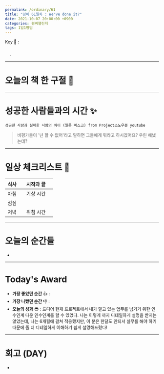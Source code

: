 ```yaml
---
permalink: /ordinary/61
title: "평비 61일차 : We've done it?"
date: 2021-10-07 20:00:00 +0900
categories: 평비챌린지
tags: 1일1평범
---  
```

Key 🔑 : 
```

  - 
```

---
# 오늘의 책 한 구절 📕


---
# 성공한 사람들과의 시간 ✨
`성공한 사람과 실패한 사람의 차이 (일론 머스크) from Project스노우볼 youtube`  
> 비평가들이 '넌 할 수 없어'라고 말하면 그들에게 뭐라고 하시겠어요?
> 우린 해냈는데?


---
# 일상 체크리스트 📃

| 식사 |  | 시작과 끝 |  |
|:----:|:----:|:----:|:----:|
| 아침 |  | 기상 시간 |  |
| 점심 |  |  |  |
| 저녁 |  | 취침 시간 |  |

---
# 오늘의 순간들
- 

---
# Today's Award
- **가장 좋았던 순간** 👍 :   
- **가장 나빴던 순간** 👎 :   
- **오늘의 성과** 😎 : 드디어 현재 프로젝트에서 내가 맡고 있는 업무를 넘기기 위한 인수인계 다운 인수인계를 할 수 있었다. 나는 이렇게 까지 디테일하게 설명을 받지는 않았는데, 나는 6개월에 걸쳐 적응했지만, 이 분은 한달도 안되서 실무를 해야 하기 때문에 좀 더 디테일하게 이해하기 쉽게 설명해드렸다!

---
# 회고 (DAY)
- 
